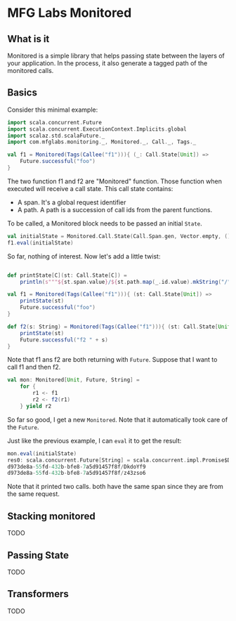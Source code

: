 # MFG Labs Monitored

## What is it

Monitored is a simple library that helps passing state between the layers of your application. In the process, it also generate a tagged path of the monitored calls.

## Basics

Consider this minimal example:

```scala
import scala.concurrent.Future
import scala.concurrent.ExecutionContext.Implicits.global
import scalaz.std.scalaFuture._
import com.mfglabs.monitoring._, Monitored._, Call._, Tags._

val f1 = Monitored(Tags(Callee("f1"))){ (_: Call.State[Unit]) =>
	Future.successful("foo")
}
```

The two function f1 and f2 are "Monitored" function. Those function when executed will receive a call state. This call state contains:

- A span. It's a global request identifier
- A path. A path is a succession of call ids from the parent functions.

To be called, a Monitored block needs to be passed an initial `State`.

```scala
val initialState = Monitored.Call.State(Call.Span.gen, Vector.empty, ())
f1.eval(initialState)
```


So far, nothing of interest. Now let's add a little twist:

```scala

def printState[C](st: Call.State[C]) =
	println(s"""${st.span.value}/${st.path.map(_.id.value).mkString("/")}""")

val f1 = Monitored(Tags(Callee("f1"))){ (st: Call.State[Unit]) =>
	printState(st)
	Future.successful("foo")
}

def f2(s: String) = Monitored(Tags(Callee("f1"))){ (st: Call.State[Unit]) =>
	printState(st)
	Future.successful("f2 " + s)
}
```

Note that f1 ans f2 are both returning with `Future`. Suppose that I want to call f1 and then f2.

```scala
val mon: Monitored[Unit, Future, String] =
	for {
		r1 <- f1
		r2 <- f2(r1)
	} yield r2
```

So far so good, I get a new `Monitored`. Note that it automatically took care of the `Future`.

Just like the previous example, I can `eval` it to get the result:

```scala
mon.eval(initialState)
res0: scala.concurrent.Future[String] = scala.concurrent.impl.Promise$DefaultPromise@51fba78d
d973de8a-55fd-432b-bfe8-7a5d91457f8f/DkdoYf9
d973de8a-55fd-432b-bfe8-7a5d91457f8f/z43zso6
```

Note that it printed two calls. both have the same span since they are from the same request.

## Stacking monitored

TODO

## Passing State

TODO

## Transformers

TODO

